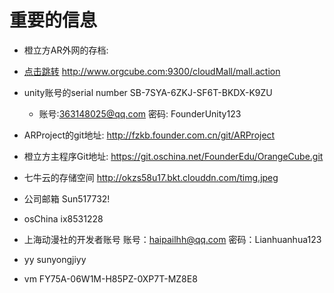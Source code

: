 # 重要的信息

* 橙立方AR外网的存档:
* [点击跳转](http://www.orgcube.com:9300/cloudMall/mall.action) http://www.orgcube.com:9300/cloudMall/mall.action
* unity账号的serial number SB-7SYA-6ZKJ-SF6T-BKDX-K9ZU 
	* 账号:363148025@qq.com 密码: FounderUnity123 
* ARProject的git地址: http://fzkb.founder.com.cn/git/ARProject
* 橙立方主程序Git地址: https://git.oschina.net/FounderEdu/OrangeCube.git
* 七牛云的存储空间 http://okzs58u17.bkt.clouddn.com/timg.jpeg
* 公司邮箱 Sun517732!
* osChina ix8531228

* 上海动漫社的开发者账号 账号：haipailhh@qq.com 密码：Lianhuanhua123
* yy  sunyongjiyy
* vm FY75A-06W1M-H85PZ-0XP7T-MZ8E8